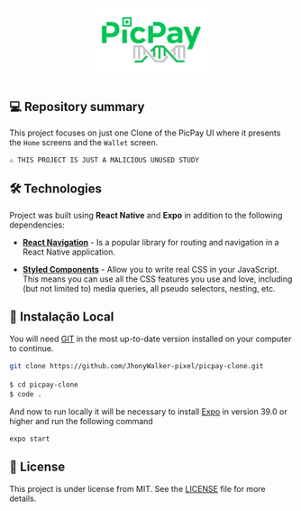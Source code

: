 <h1 align="center"><img src="../picpay-clone-ui/src/assets/logo-repo.png" alt="Picpay APP Clone UI by Jhony Walker" width="200px" /></h1>

## 💻 Repository summary

This project focuses on just one Clone of the PicPay UI where it presents the `Home` screens and the `Wallet` screen.

```text
⚠ THIS PROJECT IS JUST A MALICIOUS UNUSED STUDY
```


## 🛠 Technologies

Project was built using **React Native** and **Expo** in addition to the following dependencies:

- **[React Navigation](https://reactnavigation.org/)** - Is a popular library for routing and navigation in a React Native application.

- **[Styled Components](https://styled-components.com/)** - Allow you to write real CSS in your JavaScript. This means you can use all the CSS features you use and love, including (but not limited to) media queries, all pseudo selectors, nesting, etc.


## 🔨 Instalação Local

You will need [GIT](https://git-scm.com/) in the most up-to-date version installed on your computer to continue.

```bash
git clone https://github.com/JhonyWalker-pixel/picpay-clone.git

$ cd picpay-clone
$ code .
```

And now to run locally it will be necessary to install [Expo](https://expo.dev/) in version 39.0 or higher and run the following command

```bash
expo start
```


## 📖 License

This project is under license from MIT. See the [LICENSE](LICENSE.md) file for more details.
